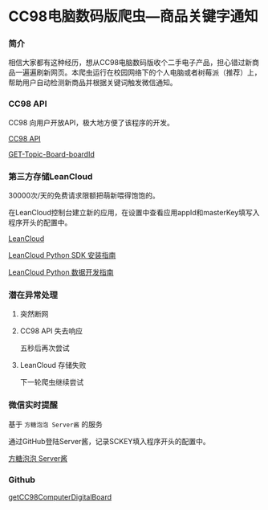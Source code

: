 # CC98电脑数码版爬虫—商品关键字通知

### 简介

相信大家都有这种经历，想从CC98电脑数码版收个二手电子产品，担心错过新商品一遍遍刷新网页。本爬虫运行在校园网络下的个人电脑或者树莓派（推荐）上，帮助用户自动检测新商品并根据关键词触发微信通知。

### CC98 API

CC98 向用户开放API，极大地方便了该程序的开发。

[CC98 API](https://api.cc98.org)

[GET-Topic-Board-boardId](https://api.cc98.org/Help/Api/GET-Topic-Board-boardId)

### 第三方存储LeanCloud

30000次/天的免费请求限额把萌新喂得饱饱的。

在LeanCloud控制台建立新的应用，在设置中查看应用appId和masterKey填写入程序开头的配置中。

[LeanCloud](https://leancloud.cn)

[LeanCloud Python SDK 安装指南](https://leancloud.cn/docs/sdk_setup-python.html)

[LeanCloud Python 数据开发指南](https://leancloud.cn/docs/leanstorage_guide-python.html)

### 潜在异常处理

1. 突然断网
2. CC98 API 失去响应
	
	五秒后再次尝试
3. LeanCloud 存储失败

	下一轮爬虫继续尝试

### 微信实时提醒

基于 `方糖泡泡 Server酱` 的服务

通过GitHub登陆Server酱，记录SCKEY填入程序开头的配置中。

[方糖泡泡 Server酱](http://sc.ftqq.com/3.version)

### Github

[getCC98ComputerDigitalBoard](https://github.com/vinci7/getCC98ComputerDigitalBoard)

